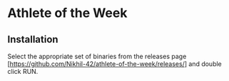 # Athlete of the Week

## Installation
Select the appropriate set of binaries from the releases page [https://github.com/Nikhil-42/athlete-of-the-week/releases/] and double click RUN.

